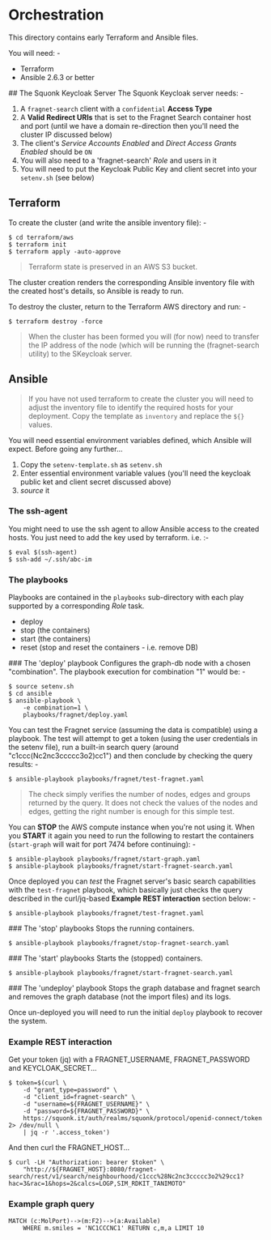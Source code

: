 # Orchestration
This directory contains early Terraform and Ansible files.

You will need: -

- Terraform
- Ansible 2.6.3 or better


## The Squonk Keycloak Server
The Squonk Keycloak server needs: -

1.  A `fragnet-search` client with a `confidential` **Access Type**
1.  A **Valid Redirect URIs** that is set to the Fragnet Search container
    host and port (until we have a domain re-direction then you'll
    need the cluster IP discussed below)
1.  The client's *Service Accounts Enabled* and *Direct Access Grants Enabled*
    should be `ON`
1.  You will also need to a 'fragnet-search' *Role* and users in it
1.  You will need to put the Keycloak Public Key and client secret
    into your `setenv.sh` (see below)

## Terraform
To create the cluster (and write the ansible inventory file): -

    $ cd terraform/aws
    $ terraform init
    $ terraform apply -auto-approve

>   Terraform state is preserved in an AWS S3 bucket.

The cluster creation renders the corresponding Ansible inventory file
with the created host's details, so Ansible is ready to run.
 
To destroy the cluster, return to the Terraform AWS directory and run: -

    $ terraform destroy -force

>   When the cluster has been formed you will (for now) need to transfer the
    IP address of the node (which will be running the (fragnet-search utility)
    to the SKeycloak server.

## Ansible
>   If you have not used terraform to create the cluster you will need to
    adjust the inventory file to identify the required hosts for your
    deployment. Copy the template as `inventory` and replace the `${}` values.

You will need essential environment variables defined, which Ansible
will expect. Before going any further...

1.  Copy the `setenv-template.sh` as `setenv.sh`
1.  Enter essential environment variable values (you'll need the
    keycloak public ket and client secret discussed above)
1.  *source* it

### The ssh-agent
You might need to use the ssh agent to allow Ansible access to the
created hosts. You just need to add the key used by terraform. i.e. :-

    $ eval $(ssh-agent)
    $ ssh-add ~/.ssh/abc-im

### The playbooks
Playbooks are contained in the `playbooks` sub-directory with each play
supported by a corresponding *Role* task. 

-   deploy
-   stop (the containers)
-   start (the containers)
-   reset (stop and reset the containers - i.e. remove DB)

### The 'deploy' playbook
Configures the graph-db node with a chosen "combination".
The playbook execution for combination "1" would be: -

    $ source setenv.sh
    $ cd ansible
    $ ansible-playbook \
        -e combination=1 \
        playbooks/fragnet/deploy.yaml 

You can test the Fragnet service (assuming the data is compatible)
using a playbook. The test will attempt to get a token (using the
user credentials in the setenv file), run a built-in search query
(around "c1ccc(Nc2nc3ccccc3o2)cc1") and then conclude by checking
the query results: -

    $ ansible-playbook playbooks/fragnet/test-fragnet.yaml

>   The check simply verifies the number of nodes, edges and groups
    returned by the query. It does not check the values of the
    nodes and edges, getting the right number is enough for this simple
    test.

You can **STOP** the AWS compute instance when you're not using it.
When you **START** it again you need to run the following to
restart the containers (`start-graph` will wait for port 7474 before
continuing): -

    $ ansible-playbook playbooks/fragnet/start-graph.yaml
    $ ansible-playbook playbooks/fragnet/start-fragnet-search.yaml

Once deployed you can _test_ the Fragnet server's basic
search capabilities with the `test-fragnet` playbook,
which basically just checks the query described
in the curl/jq-based **Example REST interaction** section below: -

    $ ansible-playbook playbooks/fragnet/test-fragnet.yaml

### The 'stop' playbooks
Stops the running containers.

    $ ansible-playbook playbooks/fragnet/stop-fragnet-search.yaml 

### The 'start' playbooks
Starts the (stopped) containers.

    $ ansible-playbook playbooks/fragnet/start-fragnet-search.yaml 

### The 'undeploy' playbook
Stops the graph database and fragnet search and removes the graph
database (not the import files) and its logs.

Once un-deployed you will need to run the initial `deploy` playbook
to recover the system.

### Example REST interaction
Get your token (jq) with a FRAGNET_USERNAME, FRAGNET_PASSWORD
and KEYCLOAK_SECRET...

    $ token=$(curl \
        -d "grant_type=password" \
        -d "client_id=fragnet-search" \
        -d "username=${FRAGNET_USERNAME}" \
        -d "password=${FRAGNET_PASSWORD}" \
        https://squonk.it/auth/realms/squonk/protocol/openid-connect/token 2> /dev/null \
        | jq -r '.access_token')


And then curl the FRAGNET_HOST...

    $ curl -LH "Authorization: bearer $token" \
        "http://${FRAGNET_HOST}:8080/fragnet-search/rest/v1/search/neighbourhood/c1ccc%28Nc2nc3ccccc3o2%29cc1?hac=3&rac=1&hops=2&calcs=LOGP,SIM_RDKIT_TANIMOTO"

### Example graph query

    MATCH (c:MolPort)-->(m:F2)-->(a:Available)
        WHERE m.smiles = 'NC1CCCNC1' RETURN c,m,a LIMIT 10
        